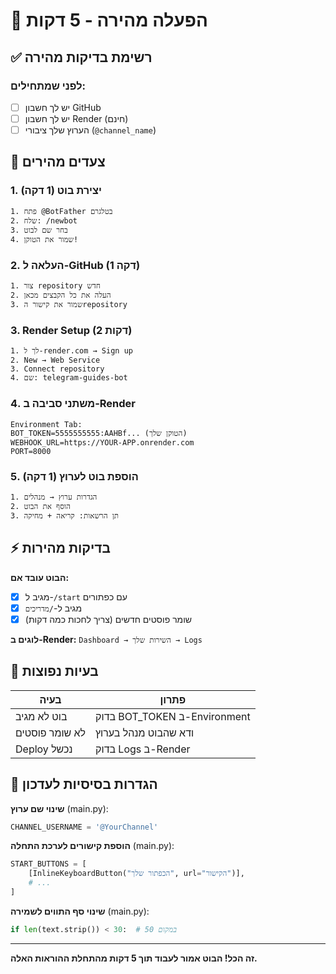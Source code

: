 # 🚀 הפעלה מהירה - 5 דקות

## ✅ רשימת בדיקות מהירה

### לפני שמתחילים:
- [ ] יש לך חשבון GitHub
- [ ] יש לך חשבון Render (חינם)
- [ ] הערוץ שלך ציבורי (`@channel_name`)

## 🔧 צעדים מהירים

### 1. יצירת בוט (1 דקה)
```
1. פתח @BotFather בטלגרם
2. שלח: /newbot
3. בחר שם לבוט
4. שמור את הטוקן!
```

### 2. העלאה ל-GitHub (1 דקה)
```
1. צור repository חדש
2. העלה את כל הקבצים מכאן
3. שמור את קישור הrepository
```

### 3. Render Setup (2 דקות)
```
1. לך ל-render.com → Sign up
2. New → Web Service
3. Connect repository
4. שם: telegram-guides-bot
```

### 4. משתני סביבה ב-Render
```
Environment Tab:
BOT_TOKEN=5555555555:AAHBf... (הטוקן שלך)
WEBHOOK_URL=https://YOUR-APP.onrender.com
PORT=8000
```

### 5. הוספת בוט לערוץ (1 דקה)
```
1. הגדרות ערוץ → מנהלים
2. הוסף את הבוט 
3. תן הרשאות: קריאה + מחיקה
```

## ⚡ בדיקות מהירות

**הבוט עובד אם:**
- [x] מגיב ל-`/start` עם כפתורים
- [x] מגיב ל-`/מדריכים` 
- [x] שומר פוסטים חדשים (צריך לחכות כמה דקות)

**לוגים ב-Render:**
`Dashboard → השירות שלך → Logs`

## 🔴 בעיות נפוצות

| בעיה | פתרון |
|------|---------|
| בוט לא מגיב | בדוק BOT_TOKEN ב-Environment |
| לא שומר פוסטים | ודא שהבוט מנהל בערוץ |
| Deploy נכשל | בדוק Logs ב-Render |

## 🎯 הגדרות בסיסיות לעדכון

**שינוי שם ערוץ** (main.py):
```python
CHANNEL_USERNAME = '@YourChannel'
```

**הוספת קישורים לערכת התחלה** (main.py):
```python
START_BUTTONS = [
    [InlineKeyboardButton("הכפתור שלך", url="הקישור")],
    # ...
]
```

**שינוי סף התווים לשמירה** (main.py):
```python
if len(text.strip()) < 30:  # במקום 50
```

---
**זה הכל! הבוט אמור לעבוד תוך 5 דקות מהתחלת ההוראות האלה.**
